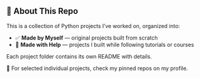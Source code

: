 ## 🧠 About This Repo

This is a collection of Python projects I’ve worked on, organized into:

- ✅ **Made by Myself** — original projects built from scratch  
- 🧪 **Made with Help** — projects I built while following tutorials or courses

Each project folder contains its own README with details.

🔗 For selected individual projects, check my pinned repos on my profile.